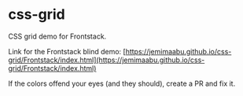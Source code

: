 # css-grid
CSS grid demo for Frontstack.

Link for the Frontstack blind demo: [https://jemimaabu.github.io/css-grid/Frontstack/index.html](https://jemimaabu.github.io/css-grid/Frontstack/index.html)

If the colors offend your eyes (and they should), create a PR and fix it.
